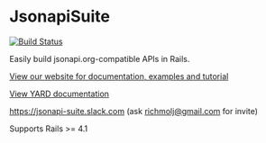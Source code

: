 # JsonapiSuite

[![Build Status](https://travis-ci.org/jsonapi-suite/jsonapi_suite.svg?branch=master)](https://travis-ci.org/jsonapi-suite/jsonapi_suite)

Easily build jsonapi.org-compatible APIs in Rails.

[View our website for documentation, examples and tutorial](https://jsonapi-suite.github.io/jsonapi_suite)

[View YARD documentation](https://jsonapi-suite.github.io/jsonapi_compliable)

https://jsonapi-suite.slack.com (ask richmolj@gmail.com for invite)

Supports Rails >= 4.1
